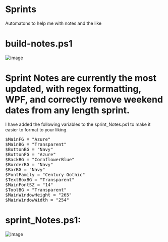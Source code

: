 # Sprints
Automatons to help me with notes and the like

# build-notes.ps1
![image](https://user-images.githubusercontent.com/48245017/202790896-cec44007-6541-4d44-859c-78927e1746be.png)


# Sprint Notes are currently the most updated, with regex formatting, WPF, and correctly remove weekend dates from any length sprint.

I have added the following variables to the sprint_Notes.ps1 to make it easier to format to your liking.

<pre>
$MainFG = "Azure"
$MainBG = "Transparent"
$ButtonBG = "Navy"
$ButtonFG = "Azure"
$BackBG = "CornflowerBlue"
$BorderBG = "Navy"
$BarBG = "Navy"
$FontFamily = "Century Gothic"
$TextBoxBG = "Transparent"
$MainFontSZ = "14"
$ToolBG = "Transparent"
$MainWindowHeight = "265"
$MainWindowWidth = "254"
</pre>

# sprint_Notes.ps1: 
![image](https://user-images.githubusercontent.com/48245017/202790663-997274e9-8b9c-497c-a1b3-de122c0bae2a.png)
